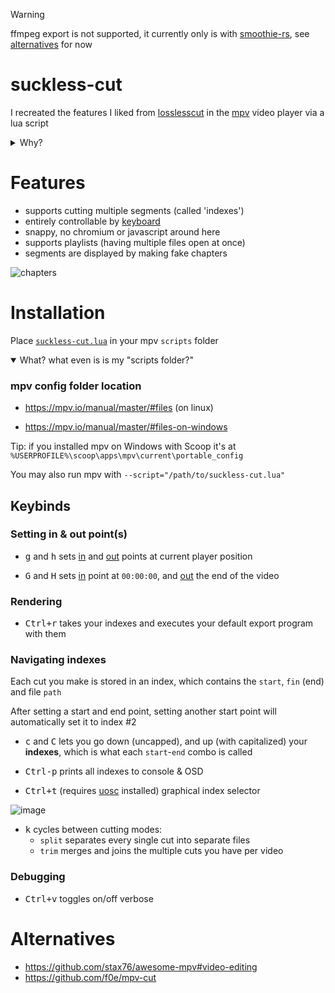 > [!WARNING]
> ffmpeg export is not supported, it currently only is with [smoothie-rs](https://github.com/couleur-tweak-tips/smoothie-rs), see [alternatives](#alternatives) for now

# suckless-cut

I recreated the features I liked from [losslesscut](https://github.com/mifi/lossless-cut) in the [mpv](https://mpv.io) video player via a lua script

<details>
<summary>Why?</summary>

LosslessCut is a great and intuitive user interface for cutting videos, but I dislike all the loading times you need to wait through at each step and much prefer a CLI / keyboard based workflow.

mpv is a much snappier video player, so I made a lua script with keybinds to gather in and out points of videos, and run an external process (smoothie or ffmpeg) to read that video and make a cut copy of them.
</details>

# Features

* supports cutting multiple segments (called 'indexes')
* entirely controllable by [keyboard](#keybinds)
* snappy, no chromium or javascript around here
* supports playlists (having multiple files open at once)
* segments are displayed by making fake chapters

![chapters](https://github.com/couleur-tweak-tips/suckless-cut/releases/download/readme-assets/chapters.webp)

# Installation

Place [`suckless-cut.lua`](https://github.com/couleur-tweak-tips/suckless-cut/releases/latest/download/suckless-cut.lua) in your mpv `scripts` folder

<details open>
<summary>What? what even is is my "scripts folder?"</summary>


### mpv config folder location

* https://mpv.io/manual/master/#files (on linux)

* https://mpv.io/manual/master/#files-on-windows

Tip: if you installed mpv on Windows with Scoop it's at `%USERPROFILE%\scoop\apps\mpv\current\portable_config`
</details>

You may also run mpv with `--script="/path/to/suckless-cut.lua"`
## Keybinds

### Setting in & out point(s)

* <kbd>g</kbd> and <kbd>h</kbd> sets <u>in</u> and <u>out</u> points at current player position

* <kbd>G</kbd> and <kbd>H</kbd> sets <u>in</u> point at `00:00:00`, and <u>out</u> the end of the video

### Rendering

* <kbd>Ctrl+r</kbd> takes your indexes and executes your default export program with them

### Navigating indexes

Each cut you make is stored in an index, which contains the `start`, `fin` (end) and file `path`

After setting a start and end point, setting another start point will automatically set it to index #2

* <kbd>c</kbd> and <kbd>C</kbd> lets you go down (uncapped), and up (with capitalized) your **indexes**, which is what each `start`-`end` combo is called

* <kbd>Ctrl-p</kbd> prints all indexes to console & OSD

* <kbd>Ctrl+t</kbd> (requires [uosc](https://github.com/tomasklaen/uosc) installed) graphical index selector

![image](https://github.com/couleur-tweak-tips/suckless-cut/releases/download/readme-assets/selector.webp)


* <kbd>k</kbd> cycles between cutting modes:
    * `split` separates every single cut into separate files
    * `trim` merges and joins the multiple cuts you have per video

### Debugging

* <kbd>Ctrl+v</kbd> toggles on/off verbose
<!--
* <kbd>CTRL+e</kbd> toggles exporting modes:
    * FFmpeg with keyframe cutting
    * [Smoothie](https://github.com/couleur-tweak-tips/Smoothie), my VapourSynth-based motion blur program
        * Default behavior when the script inits can be set in the first few lines of the lua script, when you are [installing Smoothie](https://github.com/couleur-tweak-tips/TweakList/blob/master/modules/Installers/Invoke-SmoothiePost.ps1) the default gets changed to Smoothie
-->

# Alternatives

* https://github.com/stax76/awesome-mpv#video-editing
* https://github.com/f0e/mpv-cut